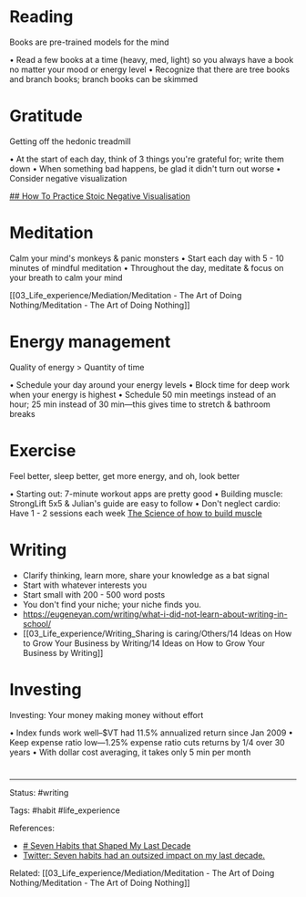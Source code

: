 # Reading
Books are pre-trained models for the mind

• Read a few books at a time (heavy, med, light) so you always have a book no matter your mood or energy level
• Recognize that there are tree books and branch books; branch books can be skimmed


# Gratitude
Getting off the hedonic treadmill

• At the start of each day, think of 3 things you're grateful for; write them down
• When something bad happens, be glad it didn't turn out worse
• Consider negative visualization

[## How To Practice Stoic Negative Visualisation](https://whatisstoicism.com/stoicism-definition/how-to-practice-stoic-negative-visualisation/)


# Meditation
Calm your mind's monkeys & panic monsters
• Start each day with 5 - 10 minutes of mindful meditation
• Throughout the day, meditate & focus on your breath to calm your mind

[[03_Life_experience/Mediation/Meditation - The Art of Doing Nothing/Meditation - The Art of Doing Nothing]]

# Energy management
Quality of energy > Quantity of time

• Schedule your day around your energy levels
• Block time for deep work when your energy is highest
• Schedule 50 min meetings instead of an hour; 25 min instead of 30 min—this gives time to stretch & bathroom breaks

# Exercise
Feel better, sleep better, get more energy, and oh, look better


• Starting out: 7-minute workout apps are pretty good
• Building muscle: StrongLift 5x5 & Julian's guide are easy to follow
• Don't neglect cardio: Have 1 - 2 sessions each week
[The Science of how to build muscle](https://www.julian.com/guide/muscle/intro)

# Writing
- Clarify thinking, learn more, share your knowledge as a bat signal
- Start with whatever interests you
- Start small with 200 - 500 word posts
- You don't find your niche; your niche finds you.
- https://eugeneyan.com/writing/what-i-did-not-learn-about-writing-in-school/
- [[03_Life_experience/Writing_Sharing is caring/Others/14 Ideas on How to Grow Your Business by Writing/14 Ideas on How to Grow Your Business by Writing]]


# Investing
Investing: Your money making money without effort

• Index funds work well–$VT had 11.5% annualized return since Jan 2009
• Keep expense ratio low—1.25% expense ratio cuts returns by 1/4 over 30 years
• With dollar cost averaging, it takes only 5 min per month












# 

---
Status: #writing

Tags: #habit #life_experience 

References:
- [# Seven Habits that Shaped My Last Decade](https://eugeneyan.com/writing/seven-habits-that-shaped-my-decade/)
- [Twitter: Seven habits had an outsized impact on my last decade.](https://twitter.com/eugeneyan/status/1371987166524366848?s=1001)

Related: [[03_Life_experience/Mediation/Meditation - The Art of Doing Nothing/Meditation - The Art of Doing Nothing]]
